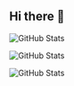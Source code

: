 ## Hi there 👋

![GitHub Stats](https://github-readme-stats.vercel.app/api?username=johnzhou1210&theme=radical&show_icons=true&hide_border=true&count_private=true)

![GitHub Stats](https://github-readme-stats.vercel.app/api/top-langs/?username=johnzhou1210&theme=dark&show_icons=true&hide_border=true&layout=compact)

![GitHub Stats](https://streak-stats.demolab.com?user=johnzhou1210&theme=dark&hide_border=true)

<!--
**johnzhou1210/johnzhou1210** is a ✨ _special_ ✨ repository because its `README.md` (this file) appears on your GitHub profile.

Here are some ideas to get you started:

- 🔭 I’m currently working on ...
- 🌱 I’m currently learning ...
- 👯 I’m looking to collaborate on ...
- 🤔 I’m looking for help with ...
- 💬 Ask me about ...
- 📫 How to reach me: ...
- 😄 Pronouns: ...
- ⚡ Fun fact: ...
-->
